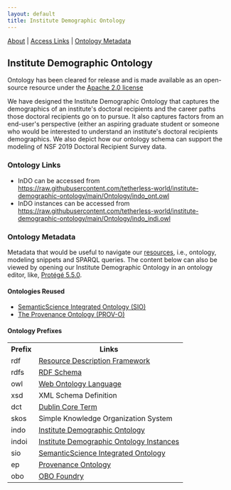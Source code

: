 ```yaml
---
layout: default
title: Institute Demographic Ontology
---
```


[About](#ontologyabout) | [Access Links](#ontologylinks) | [Ontology Metadata](#ontologymetadata) 

<article class="mb-5" id="ontology">
<content>
  
  
<h2 id="ontologyabout">Institute Demographic Ontology</h2>
  <p class="message">Ontology has been cleared for release and is made available as an open-source resource under the <a href="https://www.apache.org/licenses/LICENSE-2.0">Apache 2.0 license</a></p>
  <p>We have designed the Institute Demographic Ontology that captures the demographics of an institute's doctoral recipients and the career paths those doctoral recipients go on to pursue. It also captures factors from an end-user's perspective (either an aspiring graduate student or someone who would be interested to understand an institute's doctoral recipients demographics. We also depict how our ontology schema can support the modeling of NSF 2019 Doctoral Recipient Survey data.</p>
  
  
   <h3 id="ontologylinks">Ontology Links</h3>
  <ul>
   <li>InDO can be accessed from <a href="https://raw.githubusercontent.com/tetherless-world/institute-demographic-ontology/main/Ontology/indo_ont.owl">https://raw.githubusercontent.com/tetherless-world/institute-demographic-ontology/main/Ontology/indo_ont.owl</a></li>
   <li>InDO instances can be accessed from <a href="https://raw.githubusercontent.com/tetherless-world/institute-demographic-ontology/main/Ontology/indo_indi.owl">https://raw.githubusercontent.com/tetherless-world/institute-demographic-ontology/main/Ontology/indo_indi.owl</a></li>
  </ul>
  
  <article class="mb-5" id="ontologymetadata">
  <content>
    <h3>Ontology Metadata</h3>
    <p>Metadata that would be useful to navigate our <a href="#resources">resources</a>, i.e., ontology, modeling snippets and SPARQL queries. The content below can also be viewed by opening our Institute Demographic Ontology in an ontology editor, like, <a href="https://protege.stanford.edu/products.php#desktop-protege">Protégé 5.5.0</a>.
  <h4 id="ontologiesreused">Ontologies Reused</h4>
  <ul>
  <li><a href="https://raw.githubusercontent.com/MaastrichtU-IDS/semanticscience/master/ontology/sio.owl">SemanticScience Integrated Ontology (SIO)</a></li>
  <li><a href="https://www.w3.org/TR/prov-o/">The Provenance Ontology (PROV-O)</a></li>
  </ul>
    
  <h4> Ontology Prefixes </h4>
  <table style="width:100%">
    <tr>
    <th>Prefix</th>
    <th>Links</th> 
  </tr>
  <tr>
    <td>rdf</td>
    <td><a href="http://www.w3.org/1999/02/22-rdf-syntax-ns">Resource Description Framework</a></td> 
  </tr>
  <tr>
    <td>rdfs</td>
    <td><a href="http://www.w3.org/2000/01/rdf-schema"> RDF Schema</a> </td> 
  </tr>
  <tr>
    <td>owl</td>
    <td><a href="http://www.w3.org/2002/07/owl#">Web Ontology Language </a> </td> 
  </tr>
    <tr>
    <td> xsd</td>
    <td> <a href="http://www.w3.org/2001/XMLSchema#"></a> XML Schema Definition</td> 
  </tr>
    <tr>
    <td>dct</td>
    <td> <a href="http://purl.org/dc/terms/">Dublin Core Term</a> </td> 
  </tr>
   <tr>
    <td>skos</td>
    <td> <a href="http://www.w3.org/2004/02/skos/core#"></a>  Simple Knowledge Organization System</td> 
  </tr>
    <tr>
    <td>indo</td>
    <td> <a href="https://raw.githubusercontent.com/tetherless-world/institute-demographic-ontology/website/Ontology/indo.owl"> Institute Demographic Ontology</a> </td> 
  </tr>
   </tr>
    <tr>
    <td>indoi</td>
    <td> <a href="https://raw.githubusercontent.com/tetherless-world/institute-demographic-ontology/main/Ontology/indo_indi.owl"> Institute Demographic Ontology Instances</a> </td> 
  </tr>  
    <tr>
    <td>sio</td>
    <td> <a href="http://semanticscience.org/resource/">SemanticScience Integrated Ontology</a> </td> 
  </tr>
  <tr>
    <td>ep</td>
    <td> <a href="https://www.w3.org/TR/prov-o/">Provenance Ontology</a> </td> 
  </tr>
     <tr>
    <td>obo</td>
    <td> <a href="http://purl.obolibrary.org/obo/">OBO Foundry</a> </td> 
  </tr>
    
</table>
